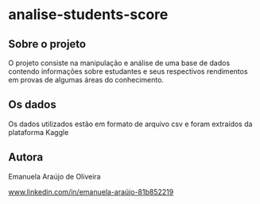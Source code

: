 # analise-students-score

## Sobre o projeto
O projeto consiste na manipulação e análise de uma base de dados contendo informações sobre estudantes e seus respectivos rendimentos em provas de algumas áreas do conhecimento.

## Os dados
Os dados utilizados estão em formato de arquivo csv e foram extraídos da plataforma Kaggle

## Autora
Emanuela Araújo de Oliveira

www.linkedin.com/in/emanuela-araújo-81b852219
